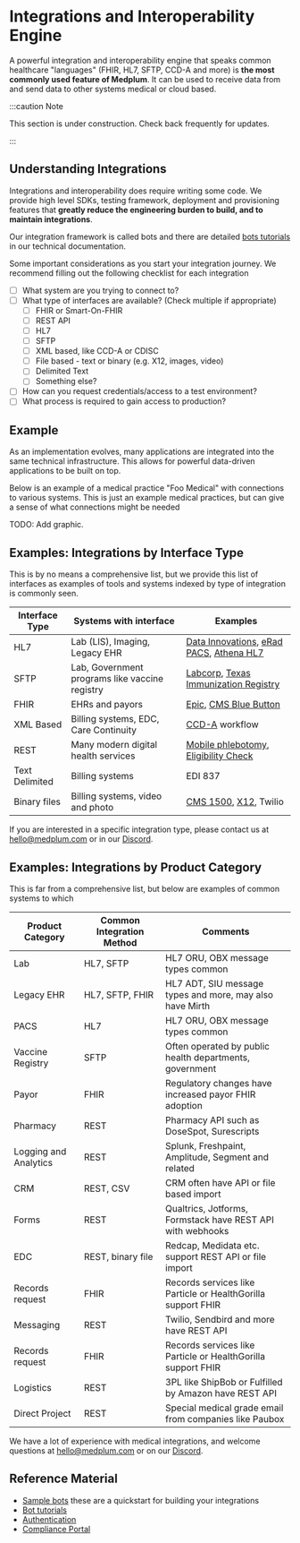 # Integrations and Interoperability Engine

A powerful integration and interoperability engine that speaks common healthcare "languages" (FHIR, HL7, SFTP, CCD-A and more) is **the most commonly used feature of Medplum**. It can be used to receive data from and send data to other systems medical or cloud based.

:::caution Note

This section is under construction. Check back frequently for updates.

:::

## Understanding Integrations

Integrations and interoperability does require writing some code. We provide high level SDKs, testing framework, deployment and provisioning features that **greatly reduce the engineering burden to build, and to maintain integrations**.

Our integration framework is called bots and there are detailed [bots tutorials](/docs/tutorials/bots) in our technical documentation.

Some important considerations as you start your integration journey. We recommend filling out the following checklist for each integration

- [ ] What system are you trying to connect to?
- [ ] What type of interfaces are available? (Check multiple if appropriate)
  - [ ] FHIR or Smart-On-FHIR
  - [ ] REST API
  - [ ] HL7
  - [ ] SFTP
  - [ ] XML based, like CCD-A or CDISC
  - [ ] File based - text or binary (e.g. X12, images, video)
  - [ ] Delimited Text
  - [ ] Something else?
- [ ] How can you request credentials/access to a test environment?
- [ ] What process is required to gain access to production?

## Example

As an implementation evolves, many applications are integrated into the same technical infrastructure. This allows for powerful data-driven applications to be built on top.

Below is an example of a medical practice "Foo Medical" with connections to various systems. This is just an example medical practices, but can give a sense of what connections might be needed

TODO: Add graphic.

## Examples: Integrations by Interface Type

This is by no means a comprehensive list, but we provide this list of interfaces as examples of tools and systems indexed by type of integration is commonly seen.

| Interface Type | Systems with interface                         | Examples                                                                                                                                                                                                                                                                      |
| -------------- | ---------------------------------------------- | ----------------------------------------------------------------------------------------------------------------------------------------------------------------------------------------------------------------------------------------------------------------------------- |
| HL7            | Lab (LIS), Imaging, Legacy EHR                 | [Data Innovations](https://datainnovations.com/), [eRad PACS](https://erad.com/services/hl7-interface-engine-emr-integration/), [Athena HL7](https://www.athenahealth.com/~/media/athenaweb/files/developer-portal/clinical_results_interface_implementation_guide.pdf?la=en) |
| SFTP           | Lab, Government programs like vaccine registry | [Labcorp](https://www.labcorp.com/organizations/employers/it-solutions/integration-solutions), [Texas Immunization Registry](https://www.dshs.texas.gov/immunize/immtrac/docs/11-15236---Secure-File-Transfer-Protocol-Specifications.pdf)                                    |
| FHIR           | EHRs and payors                                | [Epic](https://fhir.epic.com), [CMS Blue Button](https://bluebutton.cms.gov/developers/)                                                                                                                                                                                      |
| XML Based      | Billing systems, EDC, Care Continuity          | [CCD-A](https://www.ihs.gov/rpms/PackageDocs/BCCD/bccd020u.pdf) workflow                                                                                                                                                                                                      |
| REST           | Many modern digital health services            | [Mobile phlebotomy](https://axle-health.readme.io/reference/create-a-new-address), [Eligibility Check](https://opkit.co/)                                                                                                                                                     |
| Text Delimited | Billing systems                                | EDI 837                                                                                                                                                                                                                                                                       |
| Binary files   | Billing systems, video and photo               | [CMS 1500](https://www.cms.gov/Medicare/Billing/ElectronicBillingEDITrans/16_1500), [X12](https://x12.org/examples), Twilio                                                                                                                                                   |

If you are interested in a specific integration type, please contact us at hello@medplum.com or in our [Discord](https://discord.gg/UBAWwvrVeN).

## Examples: Integrations by Product Category

This is far from a comprehensive list, but below are examples of common systems to which

| Product Category      | Common Integration Method | Comments                                                     |
| --------------------- | ------------------------- | ------------------------------------------------------------ |
| Lab                   | HL7, SFTP                 | HL7 ORU, OBX message types common                            |
| Legacy EHR            | HL7, SFTP, FHIR           | HL7 ADT, SIU message types and more, may also have Mirth     |
| PACS                  | HL7                       | HL7 ORU, OBX message types common                            |
| Vaccine Registry      | SFTP                      | Often operated by public health departments, government      |
| Payor                 | FHIR                      | Regulatory changes have increased payor FHIR adoption        |
| Pharmacy              | REST                      | Pharmacy API such as DoseSpot, Surescripts                   |
| Logging and Analytics | REST                      | Splunk, Freshpaint, Amplitude, Segment and related           |
| CRM                   | REST, CSV                 | CRM often have API or file based import                      |
| Forms                 | REST                      | Qualtrics, Jotforms, Formstack have REST API with webhooks   |
| EDC                   | REST, binary file         | Redcap, Medidata etc. support REST API or file import        |
| Records request       | FHIR                      | Records services like Particle or HealthGorilla support FHIR |
| Messaging             | REST                      | Twilio, Sendbird and more have REST API                      |
| Records request       | FHIR                      | Records services like Particle or HealthGorilla support FHIR |
| Logistics             | REST                      | 3PL like ShipBob or Fulfilled by Amazon have REST API        |
| Direct Project        | REST                      | Special medical grade email from companies like Paubox       |

We have a lot of experience with medical integrations, and welcome questions at hello@medplum.com or on our [Discord](https://discord.gg/UBAWwvrVeN).

## Reference Material

- [Sample bots](https://github.com/medplum/medplum-demo-bots) these are a quickstart for building your integrations
- [Bot tutorials](/docs/tutorials/bots)
- [Authentication](/docs/tutorials/authentication-and-security)
- [Compliance Portal](/docs/compliance)
